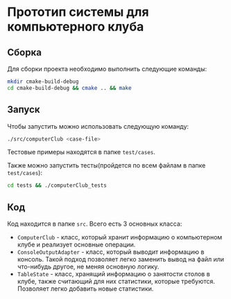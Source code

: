 # Прототип системы для компьютерного клуба

## Сборка

Для сборки проекта необходимо выполнить следующие команды:

```bash
mkdir cmake-build-debug
cd cmake-build-debug && cmake .. && make
```

## Запуск

Чтобы запустить можно использовать следующую команду:

```bash
./src/computerClub <case-file>
```

Тестовые примеры находятся в папке `test/cases`.

Также можно запустить тесты(пройдется по всем файлам в папке `test/cases`):

```bash
cd tests && ./computerClub_tests
```

## Код

Код находится в папке `src`. Всего есть 3 основных класса:

- `ComputerClub` - класс, который хранит информацию о компьютерном клубе и реализует основные операции.
- `ConsoleOutputAdapter` - класс, который выводит информацию в консоль. Такой подход позволяет легко заменить вывод на
  файл или что-нибудь другое, не меняя основную логику.
- `TableState` - класс, хранящий информацию о занятости столов в клубе, также считающий для них статистики, которые
  требуются. Позволяет легко добавить новые статистики.
